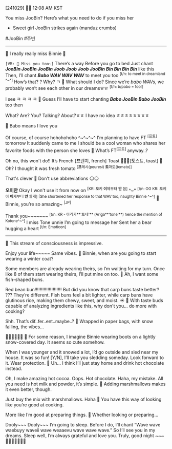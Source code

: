 [241029] 🐣💭 12:08 AM KST

You miss JooBin? Here’s what you need to do if you miss her
+ Sweet girl JooBin strikes again (manduz crumbs)

#JooBin #주빈
___

🫧 I really really miss Binnie 🥹

`[VM: 🐣 Miss you too~]`
There’s a way
Before you go to bed
Just chant ***JooBin JooBin JooBin Joob Joob Joob JooBin Bin Bin Bin Bin*** like this
Then, I’ll chant ***Babo WAV WAV WAV*** to meet you too <sup>[t/n: to meet in dreamland ^~^]</sup> 
How’s that?
?
Why?
ㅋ
🫧 What should I do? Since we’re *babo WAVs*, we probably won’t see each other in our dreamsㅠㅠ <sup>[t/n: b/pabo = fool]</sup>

I see
ㅋ
ㅋ
ㅋ
ㅋ
🫧 Guess I’ll have to start chanting ***Babo JooBin Babo JooBin*** too then

What? Are? You? Talking? About?ㅎㅎ
I have no idea ㅎㅎㅎㅎㅎㅎㅎㅎ 

🫧 Babo means I love you

Of course, of course
hohohohoho
^~^~^~^
I'm planning to have FT <sup>[프토]</sup> tomorrow
It suddenly came to me
I should be a cool woman 
who shares her favorite foods with the person she loves
🫧 What’s FT<sup>[프토]</sup> anyway..?

Oh no, this won't do!! 
It’s French [**프**렌치, french]
Toast 🧈🍞🍳[**토**스트, toast]
🫧 Oh? I thought it was fresh tomato <sup>[**프**레시(peuresi) **토**마토(tomato)]</sup>

That's clever
🫧 Don't use abbreviations 😑😑

**오이안** 
Okay I won't use it from now on <sup>[KR: **오**키 **이**제부터 **안** 씀]</sup>
^~*
<sup>[t/n: OG KR: **오**케이 **이**제부터 **안** 쓸게]</sup>
 <sup>[She shortened her response to that WAV too, naughty Binnie ^~^]</sup>
🫧 Binnie, you’re so amazing~ <sup>[JP]</sup>

Thank you~~~~~~~  <sup>[t/n: KR - 아리가**'토네'** (Ariga**'tone'**) hence the mention of Kotone^~^]</sup>
I miss Tone unnie
I’m going to message her
Sent her a bear hugging a heart <sup>[t/n: Emoticon]</sup>

___
🫧 This stream of consciousness is impressive.

Enjoy your life~~~~~
Same vibes.
🫧 Binnie, when are you going to start wearing a winter coat?

Some members are already wearing theirs,
so I’m waiting for my turn.
Once like 8 of them start wearing theirs,
I’ll put mine on too.
🫧 Ah, I want some fish-shaped buns.

Red bean bun!!!!!!!!!!!!!!!!!!!!!
But did you know that carp buns taste better?
???
They’re different.
Fish buns feel a bit lighter,
while carp buns
have glutinous rice, making them
chewy, sweet, and moist.
☀️
🫧 With taste buds capable of analyzing ingredients like this, why don't you… do more with cooking?

Shh.
That’s dif..fer..ent..maybe..?
🫧 Wrapped in paper bags, with snow falling, the vibes...

🥺🥹🥺🥹🥺🥹
🫧 For some reason, I imagine Binnie wearing boots on a lightly snow-covered day. It seems so cute somehow.

When I was younger and it snowed a lot,
I’d go outside
and sled near my house.
It was so fun!
[Y/N], I’ll take you sledding someday.
Look forward to it.
Wear protection.
🫧 Uh… I think I’ll just stay home and drink hot chocolate instead.

Oh, I make amazing hot cocoa.
Oops.
Hot chocolate.
Haha, my mistake.
All you need is
hot milk and powder,
it’s simple.
🫧 Adding marshmallows makes it even better, though.

Just buy the mix with marshmallows.
Haha
🫧 You have this way of looking like you’re good at cooking.

More like I’m good at preparing things.
🫧 Whether looking or preparing...

Dooly~~~ Dooly~~~
I’m going to sleep.
Before I do,
I’ll chant “Wave wave waebuyy waveii wave weaaevu wave wave wave.”
So I’ll see you in my dreams.
Sleep well,
I’m always grateful and love you.
Truly, good night ~~~
🤍🤍🤍🤍🤍🤍🤍